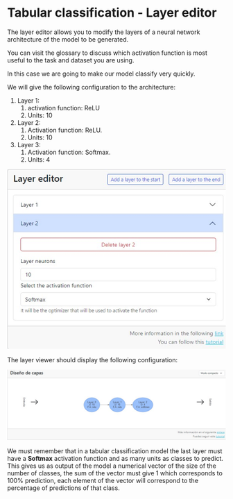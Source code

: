 # Tabular classification - Layer editor

The layer editor allows you to modify the layers of a neural network architecture of the model to be generated.

You can visit the glossary to discuss which activation function is most useful to the task and dataset you are using.

In this case we are going to make our model classify very quickly.

[//]: # (By default the layer editor comes with the following architecture:)
[//]: # (1. Layer 1:)
[//]: # ( 1. Activation function: Sigmoid)
[//]: # ( 2. Units: 10)
[//]: # ( 2. Layer 2:)
[//]: # (Activation function: Softmax&#41; [//]: # &#40; 1. Activation function: Softmax&#41;)
[//]: # ( 2. Units: 10)
[//]: # ()
[//]: # ( ![03-editor-layers-0.png {server}]&#40;../images/00-tabular-classification/03-editor-layers-0.png&#41;)

We will give the following configuration to the architecture:

1. Layer 1:
    1. activation function: ReLU
    2. Units: 10
2. Layer 2:
    1. Activation function: ReLU.
    2. Units: 10
3. Layer 3:
    1. Activation function: Softmax.
    2. Units: 4

![03-editor-layers-1.png {server}](../images/00-tabular-classification/03-editor-layers-0.png)

The layer viewer should display the following configuration:

![03-editor-layers-3-result.png {server}](../images/00-tabular-classification/03-editor-layers-3-result.png)

We must remember that in a tabular classification model the last layer must have a **Softmax** activation function and as many units as classes to predict.
This gives us as output of the model a numerical vector of the size of the number of classes, the sum of the vector must give 1 which corresponds to 100% prediction, each element of the vector will correspond to the percentage of predictions of that class.